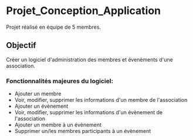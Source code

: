 # Projet_Conception_Application

Projet réalisé en équipe de 5 membres.

## Objectif
Créer un logiciel d'administration des membres et évenèments d'une association.

### Fonctionnalités majeures du logiciel:
- Ajouter un membre
- Voir, modifier, supprimer les informations d'un membre de l'association
- Ajouter un évènement
- Voir, modifier, supprimer les informations d'un évènement de l'association
- Ajouter un membre à un évènement
- Supprimer un/les membres participants à un évènement
